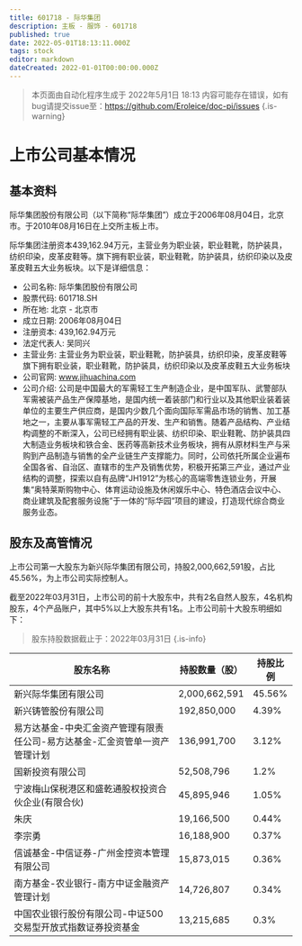 ```yaml
---
title: 601718 - 际华集团
description: 主板 - 服饰 - 601718
published: true
date: 2022-05-01T18:13:11.000Z
tags: stock
editor: markdown
dateCreated: 2022-01-01T00:00:00.000Z
---
```


> 本页面由自动化程序生成于 2022年5月1日 18:13
> 内容可能存在错误，如有bug请提交issue至：https://github.com/Eroleice/doc-pi/issues
{.is-warning}

# 上市公司基本情况

## 基本资料

际华集团股份有限公司（以下简称“际华集团”）成立于2006年08月04日，北京市。于2010年08月16日在上交所主板上市。

际华集团注册资本439,162.94万元，主营业务为职业装，职业鞋靴，防护装具，纺织印染，皮革皮鞋等。旗下拥有职业装，职业鞋靴，防护装具，纺织印染以及皮革皮鞋五大业务板块。以下是详细信息：

- 公司名称: 际华集团股份有限公司
- 股票代码: 601718.SH
- 所在地: 北京 - 北京市
- 成立日期: 2006年08月04日
- 注册资本: 439,162.94万元
- 法定代表人: 吴同兴
- 主营业务: 主营业务为职业装，职业鞋靴，防护装具，纺织印染，皮革皮鞋等旗下拥有职业装，职业鞋靴，防护装具，纺织印染以及皮革皮鞋五大业务板块
- 公司官网: www.jihuachina.com
- 公司介绍: 公司是中国最大的军需轻工生产制造企业，是中国军队、武警部队军需被装产品生产保障基地，是国内统一着装部门和行业以及其他职业装着装单位的主要生产供应商，是国内少数几个面向国际军需品市场的销售、加工基地之一，主要从事军需轻工产品的开发、生产和销售。随着产品结构、产业结构调整的不断深入，公司已经拥有职业装、纺织印染、职业鞋靴、防护装具四大制造业务板块和铁合金、医药等高新技术业务板块，拥有从原材料生产与采购到产品制造与销售的全产业链生产支撑能力。同时，公司依托所属企业遍布全国各省、自治区、直辖市的生产及销售优势，积极开拓第三产业，通过产业结构的调整，探索以自有品牌“JH1912”为核心的高端零售连锁业务，开展集“奥特莱斯购物中心、体育运动设施及休闲娱乐中心、特色酒店会议中心、商业建筑及配套服务设施”于一体的“际华园”项目的建设，打造现代综合商业服务业态。


## 股东及高管情况

上市公司第一大股东为新兴际华集团有限公司，持股2,000,662,591股，占比45.56%，为上市公司实际控制人。

截至2022年03月31日，上市公司的前十大股东中，共有2名自然人股东，4名机构股东，4个产品账户，其中5%以上大股东共有1名。上市公司前十大股东明细如下：

> 股东持股数据截止于：2022年03月31日
{.is-info}

| 股东名称 | 持股数量（股） | 持股比例 |
| --- | --- | --- |
| 新兴际华集团有限公司 | 2,000,662,591 | 45.56% |
| 新兴铸管股份有限公司 | 192,850,000 | 4.39% |
| 易方达基金-中央汇金资产管理有限责任公司-易方达基金-汇金资管单一资产管理计划 | 136,991,700 | 3.12% |
| 国新投资有限公司 | 52,508,796 | 1.2% |
| 宁波梅山保税港区和盛乾通股权投资合伙企业(有限合伙) | 45,895,946 | 1.05% |
| 朱庆 | 19,166,500 | 0.44% |
| 李宗勇 | 16,188,900 | 0.37% |
| 信诚基金-中信证券-广州金控资本管理有限公司 | 15,873,015 | 0.36% |
| 南方基金-农业银行-南方中证金融资产管理计划 | 14,726,807 | 0.34% |
| 中国农业银行股份有限公司-中证500交易型开放式指数证券投资基金 | 13,215,685 | 0.3% |




